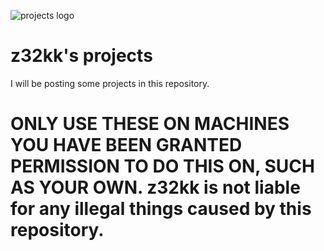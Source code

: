 ![projects logo](https://user-images.githubusercontent.com/121398742/209669745-60bba86f-5b3a-485f-a129-bf74f21ff5cb.png)
# z32kk's projects

I will be posting some projects in this repository.


# **ONLY USE THESE ON MACHINES YOU HAVE BEEN GRANTED PERMISSION TO DO THIS ON, SUCH AS YOUR OWN. z32kk is not liable for any illegal things caused by this repository.**
